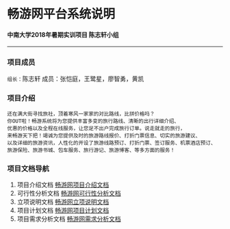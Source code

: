 # 畅游网平台系统说明
#### 中南大学2018年暑期实训项目 陈志轩小组
---
### 项目成员

`组长：`陈志轩
成员：张恺庭，王鹭星，廖智勇，黄凯
### 项目介绍

```
还在满大街寻找旅社，顶着寒风一家家的对比路线，比拼价格吗？
你OUT啦！畅游系统将为您提供丰富多变的旅行路线、清晰的出行详细介绍、
优惠的价格以及全程在线服务，让您足不出户完成旅行订单。说走就走的旅行，
来畅游天下把！竭诚为您提供及时的旅游路线报价、打折门票信息、切实的旅游建议、
以及详细的旅游资讯，人性化的开设了旅游线路预订、打折门票、签订服务、机票酒店预订、
旅游保险、旅游书城、包车服务、旅行游记、旅游博客、等多方面的服务！
```
### 项目文档导航

1. 项目介绍文档
[畅游网项目介绍文档](https://github.com/PualrDwade/Carefree/blob/master/%E6%96%87%E6%A1%A3%E6%B1%87%E6%80%BB/%E9%A1%B9%E7%9B%AE%E8%AF%B4%E6%98%8E%E6%8A%A5%E5%91%8A/%E3%80%8A%E7%95%85%E6%B8%B8%E3%80%8B%E5%88%9B%E6%96%B0%E6%A1%88%E4%BE%8B%20-%20%E9%A1%B9%E7%9B%AE.pdf)
2. 可行性分析文档
[畅游网可行性分析文档](https://github.com/PualrDwade/Carefree/blob/master/%E6%96%87%E6%A1%A3%E6%B1%87%E6%80%BB/%E9%A1%B9%E7%9B%AE%E5%8F%AF%E8%A1%8C%E6%80%A7%E5%88%86%E6%9E%90/%E7%95%85%E6%B8%B8%E7%BD%91%E7%B3%BB%E7%BB%9F%E5%8F%AF%E8%A1%8C%E6%80%A7%E5%88%86%E6%9E%90%E6%8A%A5%E5%91%8A.pdf)
3. 立项说明文档
[畅游网立项说明文档](https://github.com/PualrDwade/Carefree/blob/master/%E6%96%87%E6%A1%A3%E6%B1%87%E6%80%BB/%E9%A1%B9%E7%9B%AE%E7%AB%8B%E9%A1%B9%E6%8A%A5%E5%91%8A/Carefree_Project%20Start%20Report_V1.0.pdf)
4. 项目计划文档
[畅游网项目计划文档](https://github.com/PualrDwade/Carefree/blob/master/%E6%96%87%E6%A1%A3%E6%B1%87%E6%80%BB/%E9%A1%B9%E7%9B%AE%E8%AE%A1%E5%88%92%E8%AF%B4%E6%98%8E/Carefree_Software%20Project%20Planning_V1.0.pdf)
5. 项目需求分析文档
[畅游网需求分析文档](https://github.com/PualrDwade/Carefree/blob/master/%E6%96%87%E6%A1%A3%E6%B1%87%E6%80%BB/%E9%A1%B9%E7%9B%AE%E9%9C%80%E6%B1%82%E5%88%86%E6%9E%90/Project%20ID_Software%20Requirement%20Specification_V1..pdf)